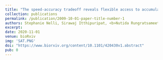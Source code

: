 ```yaml
---
title: "The speed-accuracy tradeoff reveals flexible access to accumulating sensory evidence during human decision-making"
collection: publications
permalink: /publication/2009-10-01-paper-title-number-1
authors: Stephanie Nelli, Sirawaj Itthipuripat, <b>Nutida Rungratsameetaweemana</b>, John T. Serences
excerpt: 
date: 2020-11-01
venue: bioRxiv
img: 'SAT.PNG'
doi: "https://www.biorxiv.org/content/10.1101/420430v1.abstract"
pub: 0
---
```

